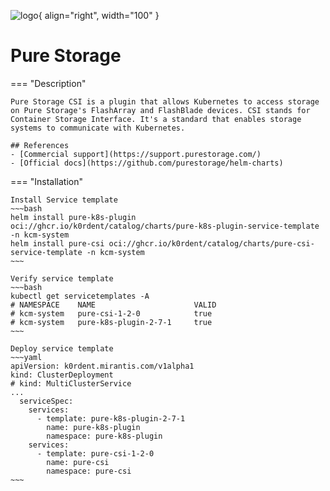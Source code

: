 ![logo](https://raw.githubusercontent.com/purestorage/helm-charts/master/pure-csi/pure-storage.png){ align="right", width="100" }
# Pure Storage

=== "Description"

    Pure Storage CSI is a plugin that allows Kubernetes to access storage on Pure Storage's FlashArray and FlashBlade devices. CSI stands for Container Storage Interface. It's a standard that enables storage systems to communicate with Kubernetes.

    ## References
    - [Commercial support](https://support.purestorage.com/)
    - [Official docs](https://github.com/purestorage/helm-charts)

=== "Installation"

    Install Service template
    ~~~bash
    helm install pure-k8s-plugin oci://ghcr.io/k0rdent/catalog/charts/pure-k8s-plugin-service-template -n kcm-system
    helm install pure-csi oci://ghcr.io/k0rdent/catalog/charts/pure-csi-service-template -n kcm-system
    ~~~

    Verify service template
    ~~~bash
    kubectl get servicetemplates -A
    # NAMESPACE    NAME                      VALID
    # kcm-system   pure-csi-1-2-0            true
    # kcm-system   pure-k8s-plugin-2-7-1     true
    ~~~

    Deploy service template
    ~~~yaml
    apiVersion: k0rdent.mirantis.com/v1alpha1
    kind: ClusterDeployment
    # kind: MultiClusterService
    ...
      serviceSpec:
        services:
          - template: pure-k8s-plugin-2-7-1
            name: pure-k8s-plugin
            namespace: pure-k8s-plugin
        services:
          - template: pure-csi-1-2-0
            name: pure-csi
            namespace: pure-csi
    ~~~
